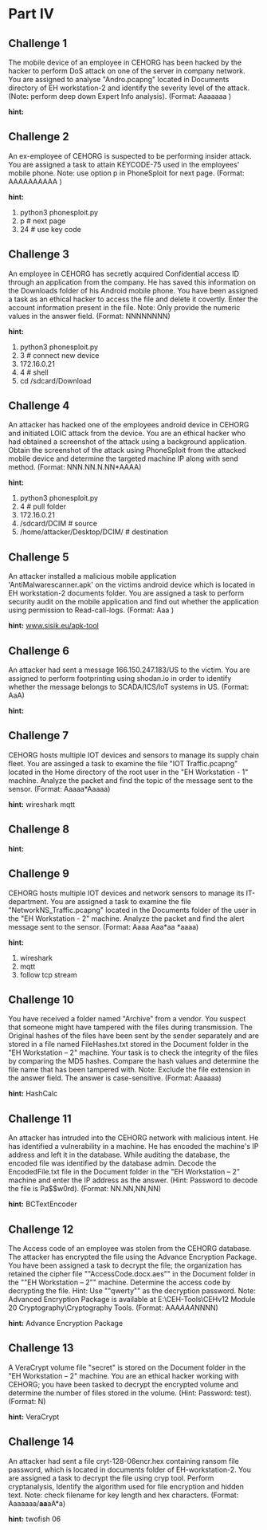 # Part IV

## Challenge 1

The mobile device of an employee in CEHORG has been hacked by the hacker to perform DoS attack on one of the server in company network. You are assigned to analyse "Andro.pcapng" located in Documents directory of EH workstation-2 and identify the severity level of the attack. (Note: perform deep down Expert Info analysis). (Format: Aaaaaaa )

__hint:__

## Challenge 2

An ex-employee of CEHORG is suspected to be performing insider attack. You are assigned a task to attain KEYCODE-75 used in the employees' mobile phone. Note: use option p in PhoneSploit for next page. (Format: AAAAAAAAAA )

__hint:__

1. python3 phonesploit.py
2. p # next page
3. 24 # use key code

## Challenge 3

An employee in CEHORG has secretly acquired Confidential access ID through an application from the company. He has saved this information on the Downloads folder of his Android mobile phone. You have been assigned a task as an ethical hacker to access the file and delete it covertly. Enter the account information present in the file. Note: Only provide the numeric values in the answer field. (Format: NNNNNNNN)

__hint:__

1. python3 phonesploit.py
2. 3 # connect new device
3. 172.16.0.21
4. 4 # shell
5. cd /sdcard/Download

## Challenge 4

An attacker has hacked one of the employees android device in CEHORG and initiated LOIC attack from the device. You are an ethical hacker who had obtained a screenshot of the attack using a background application. Obtain the screenshot of the attack using PhoneSploit from the attacked mobile device and determine the targeted machine IP along with send method. (Format: NNN.NN.N.NN*AAAA)

__hint:__

1. python3 phonesploit.py
2. 4 # pull folder
3. 172.16.0.21
4. /sdcard/DCIM # source
5. /home/attacker/Desktop/DCIM/ # destination

## Challenge 5

An attacker installed a malicious mobile application 'AntiMalwarescanner.apk' on the victims android device which is located in EH workstation-2 documents folder. You are assigned a task to perform security audit on the mobile application and find out whether the application using permission to Read-call-logs. (Format: Aaa )

__hint:__ www.sisik.eu/apk-tool

## Challenge 6

An attacker had sent a message 166.150.247.183/US to the victim. You are assigned to perform footprinting using shodan.io in order to identify whether the message belongs to SCADA/ICS/IoT systems in US. (Format: AaA)

__hint:__

## Challenge 7

CEHORG hosts multiple IOT devices and sensors to manage its supply chain fleet. You are assinged a task to examine the file "IOT Traffic.pcapng" located in the Home directory of the root user in the "EH Workstation - 1" machine. Analyze the packet and find the topic of the message sent to the sensor. (Format: Aaaaa*Aaaaa)

__hint:__ wireshark mqtt
## Challenge 8

__hint:__

## Challenge 9

CEHORG hosts multiple IOT devices and network sensors to manage its IT-department. You are assigned a task to examine the file "NetworkNS_Traffic.pcapng" located in the Documents folder of the user in the "EH Workstation - 2" machine. Analyze the packet and find the alert message sent to the sensor. (Format: Aaaa Aaa*aa *aaaa)

__hint:__

1. wireshark
2. mqtt
3. follow tcp stream

## Challenge 10

You have received a folder named "Archive" from a vendor. You suspect that someone might have tampered with the files during transmission. The Original hashes of the files have been sent by the sender separately and are stored in a file named FileHashes.txt stored in the Document folder in the "EH Workstation – 2" machine. Your task is to check the integrity of the files by comparing the MD5 hashes. Compare the hash values and determine the file name that has been tampered with. Note: Exclude the file extension in the answer field. The answer is case-sensitive. (Format: Aaaaaa)

__hint:__ HashCalc

## Challenge 11

An attacker has intruded into the CEHORG network with malicious intent. He has identified a vulnerability in a machine. He has encoded the machine's IP address and left it in the database. While auditing the database, the encoded file was identified by the database admin. Decode the EncodedFile.txt file in the Document folder in the "EH Workstation – 2" machine and enter the IP address as the answer. (Hint: Password to decode the file is Pa$$w0rd). (Format: NN.NN,NN,NN)

__hint:__ BCTextEncoder

## Challenge 12

The Access code of an employee was stolen from the CEHORG database. The attacker has encrypted the file using the Advance Encryption Package. You have been assigned a task to decrypt the file; the organization has retained the cipher file ""AccessCode.docx.aes"" in the Document folder in the ""EH Workstation – 2"" machine. Determine the access code by decrypting the file. Hint: Use ""qwerty"" as the decryption password. Note: Advanced Encryption Package is available at E:\CEH-Tools\CEHv12 Module 20 Cryptography\Cryptography Tools. (Format: AAA*AAA*NNNN)

__hint:__ Advance Encryption Package

## Challenge 13

A VeraCrypt volume file "secret" is stored on the Document folder in the "EH Workstation – 2" machine. You are an ethical hacker working with CEHORG; you have been tasked to decrypt the encrypted volume and determine the number of files stored in the volume. (Hint: Password: test). (Format: N)

__hint:__ VeraCrypt

## Challenge 14

An attacker had sent a file cryt-128-06encr.hex containing ransom file password, which is located in documents folder of EH-workstation-2. You are assigned a task to decrypt the file using cryp tool. Perform cryptanalysis, Identify the algorithm used for file encryption and hidden text. Note: check filename for key length and hex characters. (Format: Aaaaaaa/**aa**aA*a)

__hint:__ twofish 06
